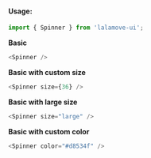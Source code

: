 #### Usage:

```js static
import { Spinner } from 'lalamove-ui';
```

**Basic**
```js
<Spinner />
```

**Basic with custom size**
```js
<Spinner size={36} />
```

**Basic with large size**
```js
<Spinner size="large" />
```

**Basic with custom color**
```js
<Spinner color="#d8534f" />
```
